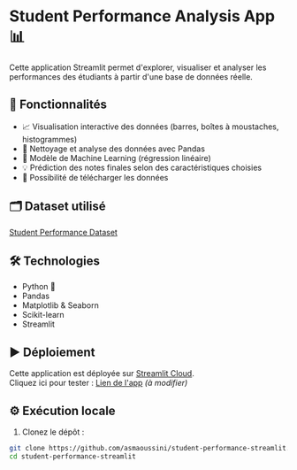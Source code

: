# Student Performance Analysis App 📊

Cette application Streamlit permet d'explorer, visualiser et analyser les performances des étudiants à partir d'une base de données réelle.

## 🚀 Fonctionnalités

- 📈 Visualisation interactive des données (barres, boîtes à moustaches, histogrammes)
- 🧼 Nettoyage et analyse des données avec Pandas
- 🧠 Modèle de Machine Learning (régression linéaire)
- 💡 Prédiction des notes finales selon des caractéristiques choisies
- 💾 Possibilité de télécharger les données

## 🗂️ Dataset utilisé

[Student Performance Dataset](https://www.kaggle.com/datasets/spscientist/students-performance-in-exams)

## 🛠️ Technologies

- Python 🐍
- Pandas
- Matplotlib & Seaborn
- Scikit-learn
- Streamlit

## ▶️ Déploiement

Cette application est déployée sur [Streamlit Cloud](https://streamlit.io/cloud).  
Cliquez ici pour tester : [Lien de l'app](https://nom-utilisateur-streamlit.streamlit.app) *(à modifier)*

## ⚙️ Exécution locale

1. Clonez le dépôt :
```bash
git clone https://github.com/asmaoussini/student-performance-streamlit.git
cd student-performance-streamlit
